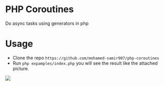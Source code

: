 # PHP Coroutines
Do async tasks using generators in php

# Usage

- Clone the repo
  `https://github.com/mohamed-samir907/php-coroutines`
- Run `php expamples/index.php` you will see the result like the attached picture.

<img src="https://scontent.fcai19-3.fna.fbcdn.net/v/t1.0-9/142440706_2246823988795560_639150587831356105_o.jpg?_nc_cat=110&ccb=2&_nc_sid=730e14&_nc_eui2=AeF0H0AYAMzA3cmJhTr3x_D-fPY-JrRsUVN89j4mtGxRUyM0qFVPFmr4qH5rLkMMQaPJVMKaew5cM2BNyEmKCTDu&_nc_ohc=8pN64cgT59EAX-SEDYX&_nc_ht=scontent.fcai19-3.fna&oh=7a0363f498ec45d2487fafce08c1c531&oe=60381F4D">

